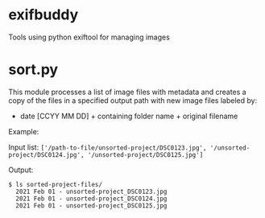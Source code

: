 # exifbuddy
Tools using python exiftool for managing images

# sort.py
This module processes a list of image files with metadata and creates a copy of the files in a specified output path with new image files labeled by:
- date [CCYY MM DD] + containing folder name + original filename

Example:

Input list:
```['/path-to-file/unsorted-project/DSC0123.jpg', '/unsorted-project/DSC0124.jpg', '/unsorted-project/DSC0125.jpg']```

Output:
```
$ ls sorted-project-files/
  2021 Feb 01 - unsorted-project_DSC0123.jpg
  2021 Feb 01 - unsorted-project_DSC0124.jpg
  2021 Feb 01 - unsorted-project_DSC0125.jpg
```

